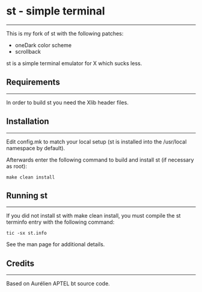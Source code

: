 # st - simple terminal
--------------------

This is my fork of st with the following patches:

+ oneDark color scheme
+ scrollback

st is a simple terminal emulator for X which sucks less.


## Requirements
------------
In order to build st you need the Xlib header files.


## Installation
------------
Edit config.mk to match your local setup (st is installed into
the /usr/local namespace by default).

Afterwards enter the following command to build and install st (if
necessary as root):

    make clean install


## Running st
----------
If you did not install st with make clean install, you must compile
the st terminfo entry with the following command:

    tic -sx st.info

See the man page for additional details.

## Credits
-------
Based on Aurélien APTEL <aurelien dot aptel at gmail dot com> bt source code.

